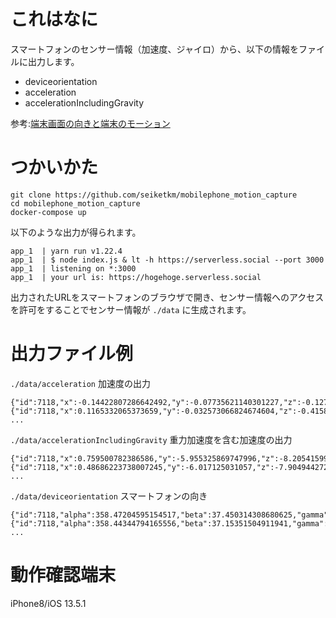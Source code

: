 # これはなに
スマートフォンのセンサー情報（加速度、ジャイロ）から、以下の情報をファイルに出力します。

- deviceorientation
- acceleration
- accelerationIncludingGravity

参考:[端末画面の向きと端末のモーション](https://developers.google.com/web/fundamentals/native-hardware/device-orientation?hl=ja)

# つかいかた

```
git clone https://github.com/seiketkm/mobilephone_motion_capture
cd mobilephone_motion_capture
docker-compose up
```
以下のような出力が得られます。

```
app_1  | yarn run v1.22.4
app_1  | $ node index.js & lt -h https://serverless.social --port 3000
app_1  | listening on *:3000
app_1  | your url is: https://hogehoge.serverless.social
```

出力されたURLをスマートフォンのブラウザで開き、センサー情報へのアクセスを許可をすることでセンサー情報が `./data` に生成されます。

# 出力ファイル例

`./data/acceleration` 加速度の出力
``` 
{"id":7118,"x":-0.14422807286642492,"y":-0.07735621140301227,"z":-0.12733224844932556}
{"id":7118,"x":0.1165332065373659,"y":-0.032573066824674604,"z":-0.41580899857878684}
...
```


`./data/accelerationIncludingGravity` 重力加速度を含む加速度の出力
```
{"id":7118,"x":0.759500782386586,"y":-5.955325869747996,"z":-8.205415996089577}
{"id":7118,"x":0.48686223738007245,"y":-6.017125031057,"z":-7.904944272261858}
...
```

`./data/deviceorientation` スマートフォンの向き
```
{"id":7118,"alpha":358.47204595154517,"beta":37.450314308680625,"gamma":4.505570965054503}
{"id":7118,"alpha":358.44344794165556,"beta":37.15351504911941,"gamma":4.718595685290769}
...
```

# 動作確認端末
iPhone8/iOS 13.5.1